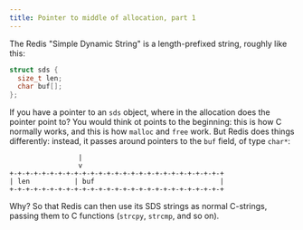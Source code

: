 ```yaml
---
title: Pointer to middle of allocation, part 1
---
```


The Redis "Simple Dynamic String" is a length-prefixed string, roughly like this:

```c
struct sds {
  size_t len;
  char buf[];
};
```

If you have a pointer to an `sds` object, where in the allocation does the pointer point to? You would think ot points to the beginning: this is how C normally works, and this is how `malloc` and `free` work. But Redis does things differently: instead, it passes around pointers to the `buf` field, of type `char*`:

```
                 |
                 v
+-+-+-+-+-+-+-+-+-+-+-+-+-+-+-+-+-+-+-+-+-+-+-+-+-+-+
| len           | buf                               |
+-+-+-+-+-+-+-+-+-+-+-+-+-+-+-+-+-+-+-+-+-+-+-+-+-+-+

```

Why? So that Redis can then use its SDS strings as normal C-strings, passing them to C functions (`strcpy`, `strcmp`, and so on).
